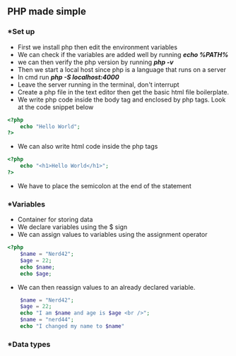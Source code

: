 ## PHP made simple

### *Set up

- First we install php then edit the environment variables
- We can check if the variables are added well by running
***echo %PATH%***
- we can then verify the php version by running 
***php -v***
- Then we start a local host since php is a language that runs on a server
- In cmd run 
***php -S localhost:4000***
- Leave the server running in the terminal, don't interrupt
- Create a php file in the text editor then get the basic html file boilerplate. 
- We write php code inside the body tag and enclosed by php tags. Look at the code snippet below
```php
<?php
    echo "Hello World";
?>
```
- We can also write html code inside the php tags
```php
<?php
    echo "<h1>Hello World</h1>";
?>
```
- We have to place the semicolon at the end of the statement


### *Variables
- Container for storing data
- We declare variables using the $ sign
- We can assign values to variables using the assignment operator
```php
<?php
    $name = "Nerd42";
    $age = 22;
    echo $name;
    echo $age;
```
- We can then reassign values to an already declared variable.

```php
    $name = "Nerd42";
    $age = 22;
    echo "I am $name and age is $age <br />";
    $name = "nerd44";
    echo "I changed my name to $name"
```

### *Data types
